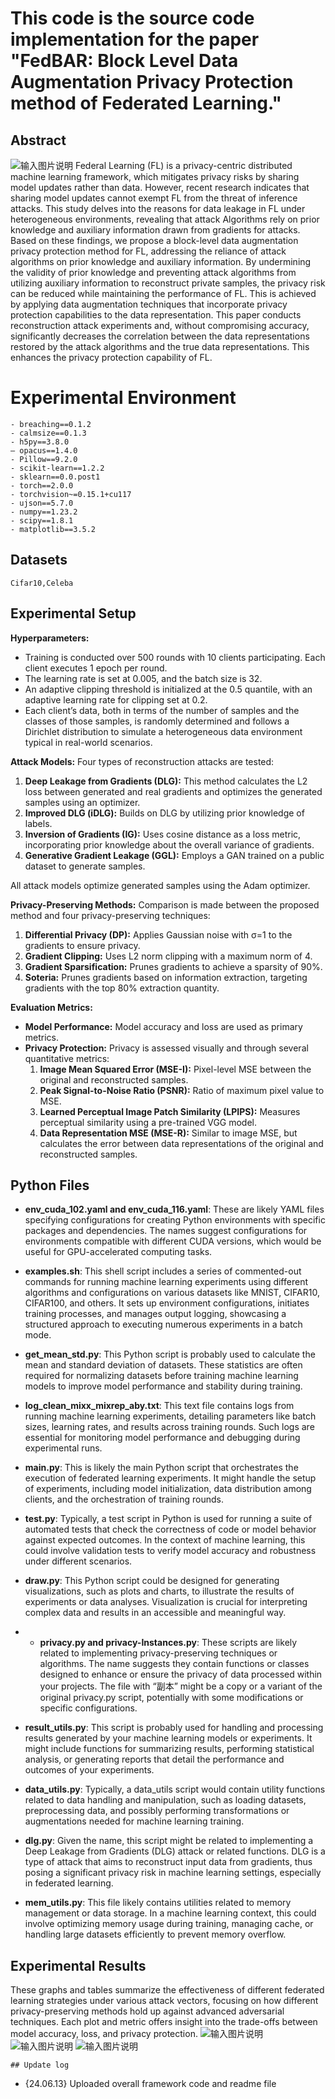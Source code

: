 ﻿# This code is the source code implementation for the paper "FedBAR: Block Level Data Augmentation Privacy Protection method of Federated Learning."



## Abstract
![输入图片说明](/imgs/2024-06-16/3cIaebySLHZsWX4i.png)
Federal Learning (FL) is a privacy-centric distributed machine learning framework, which mitigates privacy risks by sharing model updates rather than data. However, recent research indicates that sharing model updates cannot exempt FL from the threat of inference attacks. This study delves into the reasons for data leakage in FL under heterogeneous environments, revealing that attack Algorithms rely on prior knowledge and auxiliary information drawn from gradients for attacks. Based on these findings, we propose a block-level data augmentation privacy protection method for FL, addressing the reliance of attack algorithms on prior knowledge and auxiliary information. By undermining the validity of prior knowledge and preventing attack algorithms from utilizing auxiliary information to reconstruct private samples, the privacy risk can be reduced while maintaining the performance of FL. This is achieved by applying data augmentation techniques that incorporate privacy protection capabilities to the data representation. This paper conducts reconstruction attack experiments and, without compromising accuracy, significantly decreases the correlation between the data representations restored by the attack algorithms and the true data representations. This enhances the privacy protection capability of FL.


# Experimental Environment

```
- breaching==0.1.2
- calmsize==0.1.3
- h5py==3.8.0
— opacus==1.4.0
- Pillow==9.2.0
- scikit-learn==1.2.2
- sklearn==0.0.post1
- torch==2.0.0
- torchvision~=0.15.1+cu117
- ujson==5.7.0
- numpy==1.23.2
- scipy==1.8.1
- matplotlib==3.5.2
```

## Datasets

`Cifar10,Celeba`


## Experimental Setup


**Hyperparameters:**

-   Training is conducted over 500 rounds with 10 clients participating. Each client executes 1 epoch per round.
-   The learning rate is set at 0.005, and the batch size is 32.
-   An adaptive clipping threshold is initialized at the 0.5 quantile, with an adaptive learning rate for clipping set at 0.2.
-   Each client’s data, both in terms of the number of samples and the classes of those samples, is randomly determined and follows a Dirichlet distribution to simulate a heterogeneous data environment typical in real-world scenarios.

**Attack Models:** Four types of reconstruction attacks are tested:

1.  **Deep Leakage from Gradients (DLG):** This method calculates the L2 loss between generated and real gradients and optimizes the generated samples using an optimizer.
2.  **Improved DLG (iDLG):** Builds on DLG by utilizing prior knowledge of labels.
3.  **Inversion of Gradients (IG):** Uses cosine distance as a loss metric, incorporating prior knowledge about the overall variance of gradients.
4.  **Generative Gradient Leakage (GGL):** Employs a GAN trained on a public dataset to generate samples.

All attack models optimize generated samples using the Adam optimizer.

**Privacy-Preserving Methods:** Comparison is made between the proposed method and four privacy-preserving techniques:

1.  **Differential Privacy (DP):** Applies Gaussian noise with σ=1 to the gradients to ensure privacy.
2.  **Gradient Clipping:** Uses L2 norm clipping with a maximum norm of 4.
3.  **Gradient Sparsification:** Prunes gradients to achieve a sparsity of 90%.
4.  **Soteria:** Prunes gradients based on information extraction, targeting gradients with the top 80% extraction quantity.

**Evaluation Metrics:**

-   **Model Performance:** Model accuracy and loss are used as primary metrics.
-   **Privacy Protection:** Privacy is assessed visually and through several quantitative metrics:
    1.  **Image Mean Squared Error (MSE-I):** Pixel-level MSE between the original and reconstructed samples.
    2.  **Peak Signal-to-Noise Ratio (PSNR):** Ratio of maximum pixel value to MSE.
    3.  **Learned Perceptual Image Patch Similarity (LPIPS):** Measures perceptual similarity using a pre-trained VGG model.
    4.  **Data Representation MSE (MSE-R):** Similar to image MSE, but calculates the error between data representations of the original and reconstructed samples.
## Python Files
-   **env_cuda_102.yaml and env_cuda_116.yaml**: These are likely YAML files specifying configurations for creating Python environments with specific packages and dependencies. The names suggest configurations for environments compatible with different CUDA versions, which would be useful for GPU-accelerated computing tasks.
    
-   **examples.sh**: This shell script includes a series of commented-out commands for running machine learning experiments using different algorithms and configurations on various datasets like MNIST, CIFAR10, CIFAR100, and others. It sets up environment configurations, initiates training processes, and manages output logging, showcasing a structured approach to executing numerous experiments in a batch mode.
    
-   **get_mean_std.py**: This Python script is probably used to calculate the mean and standard deviation of datasets. These statistics are often required for normalizing datasets before training machine learning models to improve model performance and stability during training.
    
-   **log_clean_mixx_mixrep_aby.txt**: This text file contains logs from running machine learning experiments, detailing parameters like batch sizes, learning rates, and results across training rounds. Such logs are essential for monitoring model performance and debugging during experimental runs.
    
-   **main.py**: This is likely the main Python script that orchestrates the execution of federated learning experiments. It might handle the setup of experiments, including model initialization, data distribution among clients, and the orchestration of training rounds.
    
-   **test.py**: Typically, a test script in Python is used for running a suite of automated tests that check the correctness of code or model behavior against expected outcomes. In the context of machine learning, this could involve validation tests to verify model accuracy and robustness under different scenarios.
    
-   **draw.py**: This Python script could be designed for generating visualizations, such as plots and charts, to illustrate the results of experiments or data analyses. Visualization is crucial for interpreting complex data and results in an accessible and meaningful way.
- -   **privacy.py and privacy-Instances.py**: These scripts are likely related to implementing privacy-preserving techniques or algorithms. The name suggests they contain functions or classes designed to enhance or ensure the privacy of data processed within your projects. The file with “副本” might be a copy or a variant of the original privacy.py script, potentially with some modifications or specific configurations.
    
-   **result_utils.py**: This script is probably used for handling and processing results generated by your machine learning models or experiments. It might include functions for summarizing results, performing statistical analysis, or generating reports that detail the performance and outcomes of your experiments.
    
-   **data_utils.py**: Typically, a data_utils script would contain utility functions related to data handling and manipulation, such as loading datasets, preprocessing data, and possibly performing transformations or augmentations needed for machine learning training.
    
-   **dlg.py**: Given the name, this script might be related to implementing a Deep Leakage from Gradients (DLG) attack or related functions. DLG is a type of attack that aims to reconstruct input data from gradients, thus posing a significant privacy risk in machine learning settings, especially in federated learning.
    
-   **mem_utils.py**: This file likely contains utilities related to memory management or data storage. In a machine learning context, this could involve optimizing memory usage during training, managing cache, or handling large datasets efficiently to prevent memory overflow.


##  Experimental Results
These graphs and tables summarize the effectiveness of different federated learning strategies under various attack vectors, focusing on how different privacy-preserving methods hold up against advanced adversarial techniques. Each plot and metric offers insight into the trade-offs between model accuracy, loss, and privacy protection.
![输入图片说明](/imgs/2024-06-16/ptRhoSn9YP22ESx2.png)
![输入图片说明](/imgs/2024-06-16/rYawiKXlj95mJril.png)
![输入图片说明](/imgs/2024-06-16/dRd4qx2JMUNTKYC3.png)



```
## Update log

```
- {24.06.13} Uploaded overall framework code and readme file
```

